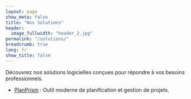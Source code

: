 ```yaml
---
layout: page
show_meta: false
title: "Nos Solutions"
header:
  image_fullwidth: "header_2.jpg"
permalink: "/solutions/"
breadcrumb: true
lang: fr
show_title: false
---
```


Découvrez nos solutions logicielles conçues pour répondre à vos besoins professionnels.

- [PlanPrism](/solutions/planprism/) : Outil moderne de planification et gestion de projets.
